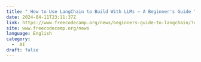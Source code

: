 ```yaml
---
title: " How to Use LangChain to Build With LLMs – A Beginner's Guide "
date: 2024-04-11T23:11:37Z
link: https://www.freecodecamp.org/news/beginners-guide-to-langchain/?utm_medium=RSS&utm_source=news.12bit.vn
site: www.freecodecamp.org/news
language: English
category:
  -  AI 
draft: false
---
```

